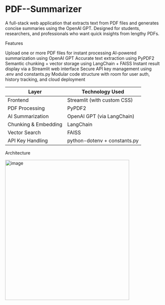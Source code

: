 # PDF--Summarizer
A full-stack web application that extracts text from PDF files and generates concise summaries using the  OpenAI GPT. Designed for students, researchers, and professionals who want quick insights from lengthy PDFs.

 Features
 
 Upload one or more PDF files for instant processing
 AI-powered summarization using OpenAI GPT
 Accurate text extraction using PyPDF2
 Semantic chunking + vector storage using LangChain + FAISS
 Instant result display via a Streamlit web interface
 Secure API key management using .env and constants.py
 Modular code structure with room for user auth, history tracking, and cloud deployment

 | Layer                | Technology Used              |
| -------------------- | ---------------------------- |
| Frontend             | Streamlit (with custom CSS)  |
| PDF Processing       | PyPDF2                       |
| AI Summarization     | OpenAI GPT (via LangChain)   |
| Chunking & Embedding | LangChain                    |
| Vector Search        | FAISS                        |
| API Key Handling     | python-dotenv + constants.py |

Architecture


 <img width="400" height="450" alt="image" src="https://github.com/user-attachments/assets/8d0466e8-58a2-4f16-a988-d7f65e18dc6b" />



